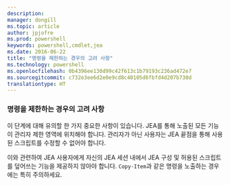 ```yaml
---
description: 
manager: dongill
ms.topic: article
author: jpjofre
ms.prod: powershell
keywords: powershell,cmdlet,jea
ms.date: 2016-06-22
title: "명령을 제한하는 경우의 고려 사항"
ms.technology: powershell
ms.openlocfilehash: 0b4396ee130d99c42f613c1b79193c236ad472e7
ms.sourcegitcommit: c732e3ee6d2e0e9cd8c40105d6fbfd4d207b730d
translationtype: HT
---
```

### <a name="considerations-when-limiting-commands"></a>명령을 제한하는 경우의 고려 사항
이 단계에 대해 유의할 한 가지 중요한 사항이 있습니다.
JEA를 통해 노출된 모든 기능이 관리자 제한 영역에 위치해야 합니다.
관리자가 아닌 사용자는 JEA 끝점을 통해 사용된 스크립트를 수정할 수 없어야 합니다.

이와 관련하여 JEA 사용자에게 자신의 JEA 세션 내에서 JEA 구성 및 허용된 스크립트를 덮어쓰는 기능을 제공하지 않아야 합니다.
`Copy-Item`과 같은 명령을 노출하는 경우에는 특히 주의하세요.

